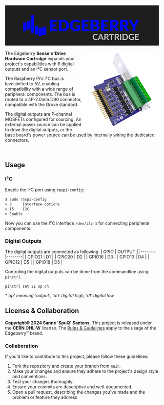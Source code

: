 ![Edgeberry banner](https://raw.githubusercontent.com/Edgeberry/.github/main/brand/EdgeBerry_banner_cartridge.png)

<img src="documentation/SenseAndDrive_Cartridge.png" align="right" width="50%"/>

The Edgeberry **Sense'n'Drive Hardware Cartridge** expands your project's capabilities with 6 digital outputs and an I²C sensor port.

The Raspberry Pi's I²C bus is levelshifted to 5V, enabling compatibility with a wide range of peripheral components. The bus is routed to a 4P-2.0mm D90 connector, compatible with the Grove standard.

The digital outputs are P-channel MOSFETs configured for sourcing. An external power source can be applied to drive the digital outputs, or the base board's power source can be used by internally wiring the dedicated connectors.

<br clear="right"/>

## Usage
### I²C
Enable the I²C port using `raspi-config`:
```
$ sudo raspi-config
> 3     Interface options
> I5    I2C
> Enable
```
Now you can use the I²C interface `/dev/i2c-1` for connecting peripheral components.

### Digital Outputs
The digital outputs are connected as following:
|  GPIO  | OUTPUT |
|--------|--------|
| GPIO21 | D1     |
| GPIO20 | D2     |
| GPIO16 | D3     |
| GPIO13 | D4     |
| GPIO12 | D5     |
| GPIO18 | D6     |

Controling the digital outputs can be done from the commandline using `pinctrl`.
```
pinctrl set 21 op dh
```
**'op' meaning 'output', 'dh' digital high, 'dl' digital low.*

## License & Collaboration
**Copyright© 2024 Sanne 'SpuQ' Santens**. This project is released under the **CERN OHL-W** license. The [Rules & Guidelines](https://github.com/Edgeberry/.github/blob/main/brand/Edgeberry_Trademark_Rules_and_Guidelines.md) apply to the usage of the Edgeberry™ brand.

### Collaboration

If you'd like to contribute to this project, please follow these guidelines:
1. Fork the repository and create your branch from `main`.
2. Make your changes and ensure they adhere to the project's design style and conventions.
3. Test your changes thoroughly.
4. Ensure your commits are descriptive and well-documented.
5. Open a pull request, describing the changes you've made and the problem or feature they address.
